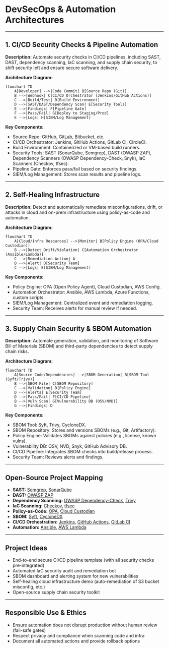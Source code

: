 # DevSecOps & Automation Architectures

---

## 1. CI/CD Security Checks & Pipeline Automation

**Description:**
Automate security checks in CI/CD pipelines, including SAST, DAST, dependency scanning, IaC scanning, and supply chain security, to shift security left and ensure secure software delivery.

**Architecture Diagram:**
```mermaid
flowchart TD
    A[Developer] -->|Code Commit| B[Source Repo (Git)]
    B -->|Webhook| C[CI/CD Orchestrator (Jenkins/GitHub Actions)]
    C -->|Build/Test| D[Build Environment]
    D -->|SAST/DAST/Dependency Scan| E[Security Tools]
    E -->|Findings| F[Pipeline Gate]
    F -->|Pass/Fail| G[Deploy to Staging/Prod]
    E -->|Logs| H[SIEM/Log Management]
```

**Key Components:**
- Source Repo: GitHub, GitLab, Bitbucket, etc.
- CI/CD Orchestrator: Jenkins, GitHub Actions, GitLab CI, CircleCI.
- Build Environment: Containerized or VM-based build runners.
- Security Tools: SAST (SonarQube, Semgrep), DAST (OWASP ZAP), Dependency Scanners (OWASP Dependency-Check, Snyk), IaC Scanners (Checkov, tfsec).
- Pipeline Gate: Enforces pass/fail based on security findings.
- SIEM/Log Management: Stores scan results and pipeline logs.

---

## 2. Self-Healing Infrastructure

**Description:**
Detect and automatically remediate misconfigurations, drift, or attacks in cloud and on-prem infrastructure using policy-as-code and automation.

**Architecture Diagram:**
```mermaid
flowchart TD
    A[Cloud/Infra Resources] -->|Monitor| B[Policy Engine (OPA/Cloud Custodian)]
    B -->|Detect Drift/Violation| C[Automation Orchestrator (Ansible/Lambda)]
    C -->|Remediation Action| A
    B -->|Alert| D[Security Team]
    C -->|Logs| E[SIEM/Log Management]
```

**Key Components:**
- Policy Engine: OPA (Open Policy Agent), Cloud Custodian, AWS Config.
- Automation Orchestrator: Ansible, AWS Lambda, Azure Functions, custom scripts.
- SIEM/Log Management: Centralized event and remediation logging.
- Security Team: Receives alerts for manual review if needed.

---

## 3. Supply Chain Security & SBOM Automation

**Description:**
Automate generation, validation, and monitoring of Software Bill of Materials (SBOM) and third-party dependencies to detect supply chain risks.

**Architecture Diagram:**
```mermaid
flowchart TD
    A[Source Code/Dependencies] -->|SBOM Generation| B[SBOM Tool (Syft/Trivy)]
    B -->|SBOM File| C[SBOM Repository]
    C -->|Validation| D[Policy Engine]
    D -->|Alerts| E[Security Team]
    D -->|Pass/Fail| F[CI/CD Pipeline]
    B -->|Vuln Scan| G[Vulnerability DB (OSV/NVD)]
    G -->|Findings| D
```

**Key Components:**
- SBOM Tool: Syft, Trivy, CycloneDX.
- SBOM Repository: Stores and versions SBOMs (e.g., Git, Artifactory).
- Policy Engine: Validates SBOMs against policies (e.g., license, known vulns).
- Vulnerability DB: OSV, NVD, Snyk, GitHub Advisory DB.
- CI/CD Pipeline: Integrates SBOM checks into build/release process.
- Security Team: Reviews alerts and findings.

---

## Open-Source Project Mapping

- **SAST:** [Semgrep](https://semgrep.dev/), [SonarQube](https://www.sonarqube.org/)
- **DAST:** [OWASP ZAP](https://www.zaproxy.org/)
- **Dependency Scanning:** [OWASP Dependency-Check](https://owasp.org/www-project-dependency-check/), [Trivy](https://aquasecurity.github.io/trivy/)
- **IaC Scanning:** [Checkov](https://www.checkov.io/), [tfsec](https://aquasecurity.github.io/tfsec/)
- **Policy-as-Code:** [OPA](https://www.openpolicyagent.org/), [Cloud Custodian](https://cloudcustodian.io/)
- **SBOM:** [Syft](https://github.com/anchore/syft), [CycloneDX](https://cyclonedx.org/)
- **CI/CD Orchestration:** [Jenkins](https://www.jenkins.io/), [GitHub Actions](https://github.com/features/actions), [GitLab CI](https://docs.gitlab.com/ee/ci/)
- **Automation:** [Ansible](https://www.ansible.com/), [AWS Lambda](https://aws.amazon.com/lambda/)

---

## Project Ideas
- End-to-end secure CI/CD pipeline template (with all security checks pre-integrated)
- Automated IaC security audit and remediation bot
- SBOM dashboard and alerting system for new vulnerabilities
- Self-healing cloud infrastructure demo (auto-remediation of S3 bucket misconfig, etc.)
- Open-source supply chain security toolkit

---

## Responsible Use & Ethics
- Ensure automation does not disrupt production without human review (fail-safe gates)
- Respect privacy and compliance when scanning code and infra
- Document all automated actions and provide rollback options
